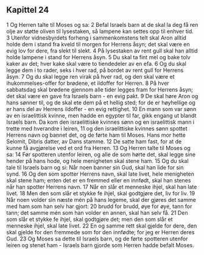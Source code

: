 ## Kapittel 24

1 Og Herren talte til Moses og sa:
2 Befal Israels barn at de skal la deg få ren olje av støtte oliven til lysestaken, så lampene kan settes opp til enhver tid.
3 Utenfor vidnesbyrdets forheng i sammenkomstens telt skal Aron alltid holde dem i stand fra kveld til morgen for Herrens åsyn; det skal være en evig lov for dere, fra slekt til slekt.
4 På lysestaken av rent gull skal han alltid holde lampene i stand for Herrens åsyn.
5 Du skal ta fint mel og bake tolv kaker av det; hver kake skal være to tiendedeler av en efa.
6 Og du skal legge dem i to rader, seks i hver rad, på bordet av rent gull for Herrens åsyn.
7 Og du skal legge ren virak på hver rad, og den skal være et ihukommelses-offer for brødene, et ildoffer for Herren.
8 På hver sabbatsdag skal brødene gjennom alle tider legges fram for Herrens åsyn; det skal være en gave fra Israels barn - en evig pakt.
9 De skal høre Aron og hans sønner til, og de skal ete dem på et hellig sted; for de er høyhellige og er hans del av Herrens ildoffer - en evig rettighet.
10 En mann som var sønn av en israelittisk kvinne, men hadde en egypter til far, gikk engang ut blandt Israels barn. Da kom den israelittiske kvinnes sønn og en israelittisk mann i trette med hverandre i leiren,
11 og den israelittiske kvinnes sønn spottet Herrens navn og bannet det, og de førte ham til Moses. Hans mor hette Selomit, Dibris datter, av Dans stamme.
12 De satte ham fast, for at de kunne få avgjørelse ved et ord fra Herren.
13 Og Herren talte til Moses og sa:
14 Før spotteren utenfor leiren, og alle de som hørte det, skal legge sine hender på hans hode, og hele menigheten skal stene ham.
15 Og du skal tale til Israels barn og si: Når noen banner sin Gud, skal han lide for sin synd.
16 Og den som spotter Herrens navn, skal late livet, hele menigheten skal stene ham; enten det er en fremmed eller en innfødt, skal han stenes når han spotter Herrens navn.
17 Når en slår et menneske ihjel, skal han late livet.
18 Men den som slår et stykke fe ihjel, skal godtgjøre det, liv for liv.
19 Når noen volder sin næste mén på hans legeme, skal der gjøres det samme med ham som han selv har gjort:
20 brudd for brudd, øye for øye, tann for tann; det samme mén som han volder en annen, skal han selv få.
21 Den som slår et stykke fe ihjel, skal godtgjøre det; men den som slår et menneske ihjel, skal late livet.
22 En og samme rett skal gjelde for dere, den skal gjelde for den fremmede som for den innfødte; for jeg er Herren deres Gud.
23 Og Moses sa dette til Israels barn, og de førte spotteren utenfor leiren og stenet ham - Israels barn gjorde som Herren hadde befalt Moses.
